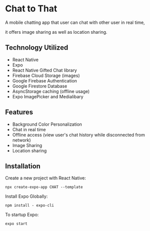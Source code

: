 # Chat to That

A mobile chatting app that user can chat with other user in real time,

it offers image sharing as well as location sharing.

## Technology Utilized

- React Native
- Expo
- React Native Gifted Chat library
- Firebase Cloud Storage (images)
- Google Firebase Authentication
- Google Firestore Database
- AsyncStorage caching (offline usage)
- Expo ImagePicker and Medialibary

## Features

- Background Color Personalization
- Chat in real time
- Offline access (view user's chat history while disconnected from network)
- Image Sharing
- Location sharing

## Installation

Create a new project with React Native:

```shell
npx create-expo-app CHAT --template
```

Install Expo Globally:

```shell
npm install - expo-cli
```

To startup Expo:

```shell
expo start
```
